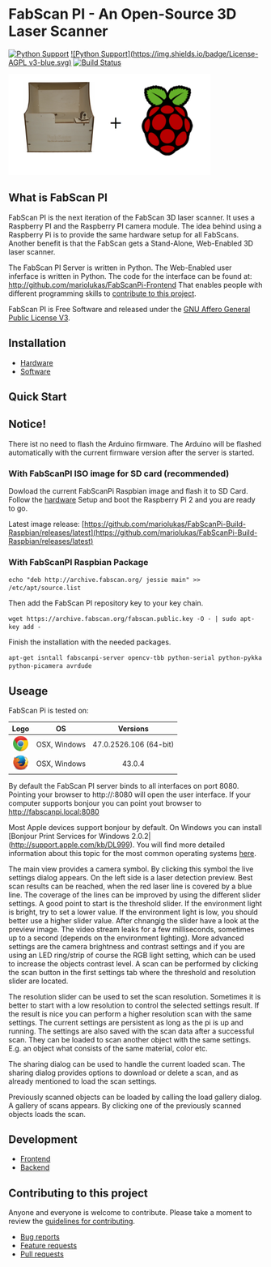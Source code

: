 # FabScan PI - An Open-Source 3D Laser Scanner

[![Python Support](https://img.shields.io/badge/Python-2.7-green.svg)](https://www.python.org/)
[![Python Support](https://img.shields.io/badge/License-AGPL v3-blue.svg)](http://www.gnu.org/licenses/agpl-3.0.de.html)
[![Build Status](https://travis-ci.org/mariolukas/FabScanPi-Server.svg?branch=master)](https://travis-ci.org/mariolukas/FabScanPi-Server)

<img src="doc/images/fabscanpi.png" width="400" height="200">

## What is FabScan PI

FabScan PI is the next iteration of the FabScan 3D laser scanner. It uses a Raspberry PI and the Raspberry PI
camera module. The idea behind using a Raspberry Pi is to provide the same hardware setup for all FabScans.
Another benefit is that the FabScan gets a Stand-Alone, Web-Enabled 3D laser scanner.

The FabScan PI Server is written in Python. The Web-Enabled user inferface is written in Python. The code for 
the interface can be found at: http://github.com/mariolukas/FabScanPi-Frontend
That enables people with different programming skills to [contribute to this project](Readme.md#contribute).

FabScan PI is Free Software and released under the [GNU Affero General Public License V3](http://www.gnu.org/licenses/agpl.html).

## Installation 

* [Hardware](doc/HARDWARE.md)
* [Software](doc/SOFTWARE.md)

## Quick Start


## Notice!
There ist no need to flash the Arduino firmware. The Arduino will be flashed automatically with the current
firmware version after the server is started.


### With FabScanPI ISO image for SD card (recommended)
Dowload the current FabScanPi Raspbian image and flash it to SD Card. 
Follow the [hardware](doc/HARDWARE.md) Setup and boot the Raspberry Pi 2 
and you are ready to go. 

Latest image release: [https://github.com/mariolukas/FabScanPi-Build-Raspbian/releases/latest](https://github.com/mariolukas/FabScanPi-Build-Raspbian/releases/latest)


### With FabScanPI Raspbian Package 

```
echo "deb http://archive.fabscan.org/ jessie main" >> /etc/apt/source.list
```

Then add the FabScan PI repository key to your key chain.

```
wget https://archive.fabscan.org/fabscan.public.key -O - | sudo apt-key add -
```

Finish the installation with the needed packages.

```
apt-get isntall fabscanpi-server opencv-tbb python-serial python-pykka python-picamera avrdude
```

## Useage

FabScan Pi is tested on: 


| Logo                            | OS             | Versions     | 
|:-------------------------------:|:--------------:|:------------:|
| <img src="doc/images/chrome-logo.png" width="30" height="30">  | OSX, Windows   | 47.0.2526.106 (64-bit) |
| <img src="doc/images/firefox-logo.png" width="30" height="30">  | OSX, Windows   | 43.0.4 |


By default the FabScan PI server binds to all interfaces on port 8080. Pointing your browser to 
http://<ip-of-your-raspbrry-pi>:8080 will open the user interface. If your computer supports bonjour
you can point yout browser to http://fabscanpi.local:8080

Most Apple devices support bonjour by default. On Windows you can install [Bonjour Print Services for Windows 2.0.2|
(http://support.apple.com/kb/DL999). You will find more detailed information about this topic for the most common 
operating systems [here](https://learn.adafruit.com/bonjour-zeroconf-networking-for-windows-and-linux/overview).

The main view provides a camera symbol. By clicking this symbol the live settings dialog appears. On the left side
is a laser detection preview. Best scan results can be reached, when the red laser line is covered by a blue line.
The coverage of the lines can be improved by using the different slider settings. A good point to start is the 
threshold slider. If the environment light is bright, try to set a lower value. If the environment light is low, 
you should better use a higher slider value. After chnangig the slider have a look at the preview image. The video
stream leaks for a few milliseconds, sometimes up to a second (depends on the environment lighting). More advanced
settings are the camera brightness and contrast settings and if you are using an LED ring/strip of course the 
RGB light setting, which can be used to increase the objects contrast level. A scan can be performed by clicking
the scan button in the first settings tab where the threshold and resolution slider are located.

The resolution slider can be used to set the scan resolution. Sometimes it is better to start with a low resolution
to control the selected settings result. If the result is nice you can perform a higher resolution scan with the 
same settings. The current settings are persistent as long as the pi is up and running. The settings are also saved
with the scan data after a successful scan. They can be loaded to scan another object with the same settings. E.g. an 
object what consists of the same material, color etc. 

The sharing dialog can be used to handle the current loaded scan. The sharing dialog provides options to download or 
delete a scan, and as already mentioned to load the scan settings. 

Previously scanned objects can be loaded by calling the load gallery dialog. A gallery of scans appears. By clicking
one of the previously scanned objects loads the scan.


## Development

* [Frontend](doc/FRONTEND_DEV.md)
* [Backend](doc/BACKEND_DEV.md)
<a name="contribute"></a>

## Contributing to this project

Anyone and everyone is welcome to contribute. Please take a moment to
review the [guidelines for contributing](CONTRIBUTING.md).

* [Bug reports](CONTRIBUTING.md#bugs)
* [Feature requests](CONTRIBUTING.md#features)
* [Pull requests](CONTRIBUTING.md#pull-requests)


